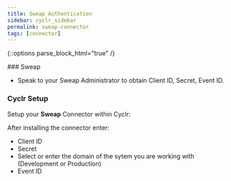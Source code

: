 ```yaml
---
title: Sweap Authentication
sidebar: cyclr_sidebar
permalink: sweap-connector
tags: [connector]
---
```

{::options parse_block_html="true" /}
<section class="card">
### Sweap

*   Speak to your Sweap Administrator to obtain Client ID, Secret, Event ID.

### Cyclr Setup

Setup your **Sweap** Connector within Cyclr:

After installing the connector enter:
 * Client ID
 * Secret
 * Select or enter the domain of the sytem you are working with (Development or Production)
 * Event ID

</section>
